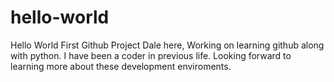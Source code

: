 hello-world
===========

Hello World First Github Project
Dale here, Working on learning github along with python. I have been a coder in previous life.
Looking forward to learning more about these development enviroments.
